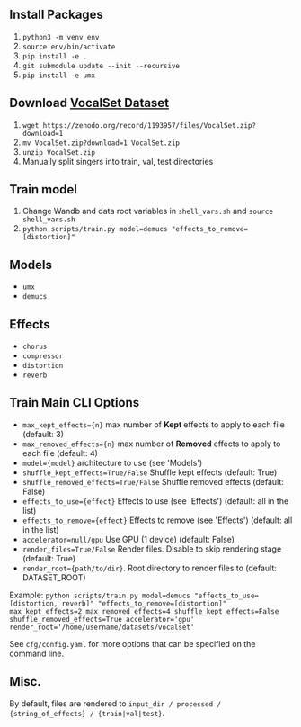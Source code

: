 
## Install Packages
1. `python3 -m venv env`
2. `source env/bin/activate`
3. `pip install -e .`
4. `git submodule update --init --recursive`
5. `pip install -e umx`

## Download [VocalSet Dataset](https://zenodo.org/record/1193957)
1. `wget https://zenodo.org/record/1193957/files/VocalSet.zip?download=1`
2. `mv VocalSet.zip?download=1 VocalSet.zip`
3. `unzip VocalSet.zip`
4. Manually split singers into train, val, test directories

## Train model
1. Change Wandb and data root variables in `shell_vars.sh` and `source shell_vars.sh`
2. `python scripts/train.py model=demucs "effects_to_remove=[distortion]"`


## Models
- `umx`
- `demucs`

## Effects
- `chorus`
- `compressor`
- `distortion`
- `reverb`

## Train Main CLI Options
- `max_kept_effects={n}` max number of <b> Kept </b> effects to apply to each file (default: 3)
- `max_removed_effects={n}` max number of <b> Removed </b> effects to apply to each file (default: 4)
- `model={model}` architecture to use (see 'Models')
- `shuffle_kept_effects=True/False` Shuffle kept effects (default: True)
- `shuffle_removed_effects=True/False` Shuffle removed effects (default: False)
- `effects_to_use={effect}` Effects to use (see 'Effects') (default: all in the list)
- `effects_to_remove={effect}` Effects to remove (see 'Effects') (default: all in the list)
- `accelerator=null/gpu` Use GPU (1 device) (default: False)
- `render_files=True/False` Render files. Disable to skip rendering stage (default: True)
- `render_root={path/to/dir}`. Root directory to render files to (default: DATASET_ROOT)

Example: `python scripts/train.py model=demucs "effects_to_use=[distortion, reverb]" "effects_to_remove=[distortion]" max_kept_effects=2 max_removed_effects=4 shuffle_kept_effects=False shuffle_removed_effects=True accelerator='gpu' render_root='/home/username/datasets/vocalset'`

See `cfg/config.yaml` for more options that can be specified on the command line.

## Misc.
By default, files are rendered to `input_dir / processed / {string_of_effects} / {train|val|test}`.


